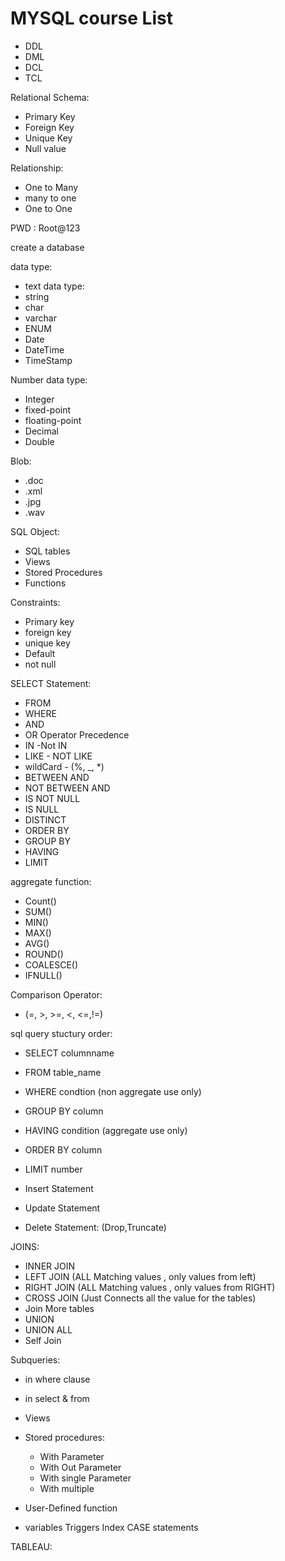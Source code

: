 # MYSQL course List

- DDL
- DML
- DCL
- TCL

Relational Schema:
- Primary Key
- Foreign Key
- Unique Key
- Null value

Relationship:
- One to Many
- many to one
- One to One

PWD : Root@123

create a database

data type:
- text data type:
- string
- char
- varchar
- ENUM	
- Date
- DateTime
- TimeStamp

Number data type:
- Integer
- fixed-point
- floating-point
- Decimal
- Double

Blob:
- .doc
- .xml			
- .jpg		
- .wav

SQL Object:
- SQL tables
- Views
- Stored Procedures
- Functions

Constraints:
- Primary key
- foreign key
- unique key
- Default 
- not null

SELECT Statement:
- FROM
- WHERE
- AND
- OR
Operator Precedence
- IN -Not IN
- LIKE - NOT LIKE
- wildCard - (%,  _,  *)
- BETWEEN AND
- NOT BETWEEN AND
- IS NOT NULL
- IS NULL
- DISTINCT
- ORDER BY
- GROUP BY
- HAVING
- LIMIT

aggregate function:
- Count()
- SUM()
- MIN()
- MAX()
- AVG()
- ROUND()
- COALESCE()
- IFNULL()

Comparison Operator:
- (=, >, >=, <, <=,!=)

sql query stuctury order:
- SELECT columnname
- FROM table_name
- WHERE condtion (non aggregate use only)
- GROUP BY column
- HAVING condition (aggregate use only)
- ORDER BY column
- LIMIT number

- Insert Statement
- Update Statement
- Delete Statement:
  (Drop,Truncate)

JOINS:
- INNER JOIN
- LEFT JOIN (ALL Matching values , only values from left)
- RIGHT JOIN (ALL Matching values , only values from RIGHT)
- CROSS JOIN (Just Connects all the value for the tables)
- Join More tables
- UNION
- UNION ALL
- Self Join

Subqueries:
- in where clause
- in select & from 

- Views
- Stored procedures:
  - With Parameter
  - With Out Parameter
  - With single Parameter
  - With multiple 
- User-Defined function
- variables
Triggers
Index
CASE statements

TABLEAU:
